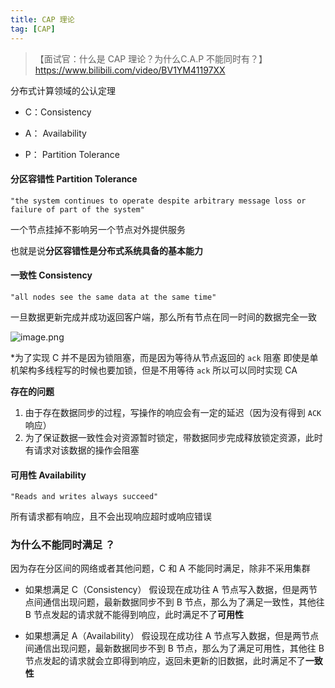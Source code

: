 ```yaml
---
title: CAP 理论
tag: [CAP] 
---
```


> 【面试官：什么是 CAP 理论？为什么C.A.P 不能同时有？】 https://www.bilibili.com/video/BV1YM41197XX

分布式计算领域的公认定理

- C：Consistency

- A： Availability

- P： Partition Tolerance

#### 分区容错性 Partition Tolerance

```
"the system continues to operate despite arbitrary message loss or failure of part of the system"
```

一个节点挂掉不影响另一个节点对外提供服务

也就是说**分区容错性是分布式系统具备的基本能力**

#### 一致性 Consistency

```
"all nodes see the same data at the same time"
```

一旦数据更新完成并成功返回客户端，那么所有节点在同一时间的数据完全一致 

![image.png](https://cdn.jsdelivr.net/gh/logycoconut/pic-repo/20231218142920.png)

*为了实现 C 并不是因为锁阻塞，而是因为等待从节点返回的 `ack` 阻塞
即使是单机架构多线程写的时候也要加锁，但是不用等待 `ack` 所以可以同时实现 CA

**存在的问题**

1. 由于存在数据同步的过程，写操作的响应会有一定的延迟（因为没有得到 `ACK` 响应）
3. 为了保证数据一致性会对资源暂时锁定，带数据同步完成释放锁定资源，此时有请求对该数据的操作会阻塞

#### 可用性 Availability

```
"Reads and writes always succeed"
```

所有请求都有响应，且不会出现响应超时或响应错误

### 为什么不能同时满足 ？

因为存在分区间的网络或者其他问题，C 和 A 不能同时满足，除非不采用集群

- 如果想满足 C（Consistency）
假设现在成功往 A 节点写入数据，但是两节点间通信出现问题，最新数据同步不到 B 节点，那么为了满足一致性，其他往 B 节点发起的请求就不能得到响应，此时满足不了**可用性**

- 如果想满足 A（Availability）
假设现在成功往 A 节点写入数据，但是两节点间通信出现问题，最新数据同步不到 B 节点，那么为了满足可用性，其他往 B 节点发起的请求就会立即得到响应，返回未更新的旧数据，此时满足不了**一致性**
